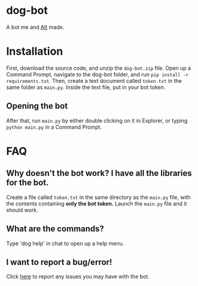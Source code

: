 # dog-bot
A bot me and [Alt](https://github.com/A1Asriel) made.

# Installation

First, download the source code, and unzip the `dog-bot.zip` file. Open up a Command Prompt, navigate to the dog-bot folder, and run `pip install -r requirements.txt`.
Then, create a text document called `token.txt` in the same folder as `main.py`. Inside the text file, put in your bot token.

## Opening the bot

After that, run `main.py` by either double clicking on it in Explorer, or typing `python main.py` in a Command Prompt.

# FAQ

## Why doesn't the bot work? I have all the libraries for the bot.

Create a file called `token.txt` in the same directory as the `main.py` file, with the contents containing **only the bot token.**
Launch the `main.py` file and it should work.

## What are the commands?

Type 'dog help' in chat to open up a help menu.

## I want to report a bug/error!
Click [here](https://github.com/IsTheWit/dog-bot/issues) to report any issues you may have with the bot.
